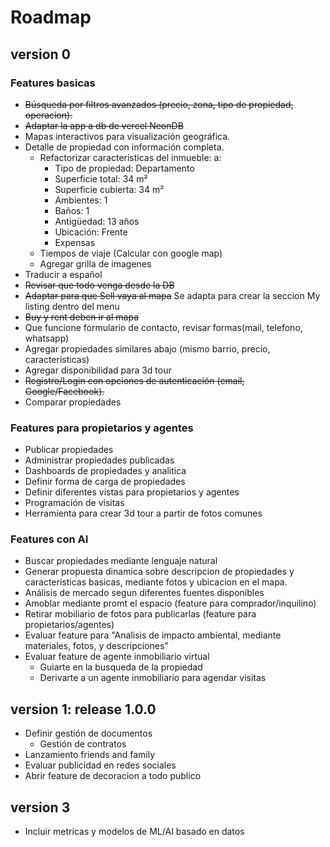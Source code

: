 # Roadmap

## version 0

### Features basicas
- ~~Búsqueda por filtros avanzados (precio, zona, tipo de propiedad, operacion).~~
- ~~Adaptar la app a db de vercel NeonDB~~
- Mapas interactivos para visualización geográfica.
- Detalle de propiedad con información completa.
    - Refactorizar caracteristicas del inmueble: a:
        - Tipo de propiedad: Departamento
        - Superficie total: 34 m²
        - Superficie cubierta: 34 m²
        - Ambientes: 1
        - Baños: 1
        - Antigüedad: 13 años
        - Ubicación: Frente
        - Expensas
    - Tiempos de viaje (Calcular con google map)
    - Agregar grilla de imagenes
- Traducir a español
- ~~Revisar que todo venga desde la DB~~
- ~~Adaptar para que Sell vaya al mapa~~ Se adapta para crear la seccion My listing dentro del menu
- ~~Buy y rent deben ir al mapa~~
- Que funcione formulario de contacto, revisar formas(mail, telefono, whatsapp)
- Agregar propiedades similares abajo (mismo barrio, precio, caracteristicas)
- Agregar disponibilidad para 3d tour
- ~~Registro/Login con opciones de autenticación (email, Google/Facebook).~~
- Comparar propiedades

### Features para propietarios y agentes
- Publicar propiedades
- Administrar propiedades publicadas
- Dashboards de propiedades y analitica
- Definir forma de carga de propiedades
- Definir diferentes vistas para propietarios y agentes
- Programación de visitas
- Herramienta para crear 3d tour a partir de fotos comunes


### Features con AI
- Buscar propiedades mediante lenguaje natural
- Generar propuesta dinamica sobre descripcion de propiedades y caracteristicas basicas, mediante fotos y ubicacion en el mapa.
- Análisis de mercado segun diferentes fuentes disponibles
- Amoblar mediante promt el espacio (feature para comprador/inquilino)
- Retirar mobiliario de fotos para publicarlas (feature para propietarios/agentes)
- Evaluar feature para "Analisis de impacto ambiental, mediante materiales, fotos, y descripciones"
- Evaluar feature de agente inmobiliario virtual
    - Guiarte en la busqueda de la propiedad
    - Derivarte a un agente inmobiliario para agendar visitas

## version 1: release 1.0.0
- Definir gestión de documentos
    - Gestión de contratos
- Lanzamiento friends and family
- Evaluar publicidad en redes sociales
- Abrir feature de decoracion a todo publico

## version 3
- Incluir metricas y modelos de ML/AI basado en datos